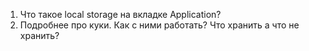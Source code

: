 1. Что такое local storage на вкладке Application?
2. Подробнее про куки. Как с ними работать? Что хранить а что не хранить?